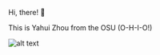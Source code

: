 Hi, there! 👋 

This is Yahui Zhou from the OSU (O-H-I-O!)

![alt text](https://user-images.githubusercontent.com/119001848/204346269-45f80f40-abbc-4ed5-942b-826bfac0eb72.png)

